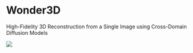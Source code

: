 # Wonder3D
High-Fidelity 3D Reconstruction from a Single Image using Cross-Domain Diffusion Models

![](fig_teaser.png)
